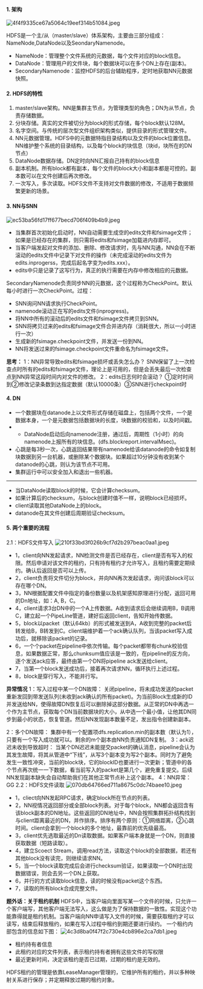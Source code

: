 #### 1. 架构
![4f4f9335ce67a5064c19eef314b51084.jpeg](en-resource://database/889:1)

HDFS是一个主/从（master/slave）体系架构，主要由三部分组成：NameNode,DataNode以及SeondaryNamenode。
* NameNode：管理整个文件系统的元数据，每个文件对应的block信息。
* DataNode：管理用户的文件块，每个数据块可以在多个DN上存在(副本)。
* SecondaryNamenode：监控HDFS的后台辅助程序，定时地获取NN元数据快照。


#### 2. HDFS的特性
1. master/slave架构。NN是集群主节点，为管理类型的角色；DN为从节点，负责存储数据。
2. 分块存储。真实的文件被切分为block的形式存储，每个block默认128M。
3. 名字空间。与传统的层次型文件组织架构类似，提供目录的形式管理文件。
4. NN元数据管理。HDFS中的元数据特指目录结构以及文件的block位置信息。NN维护整个系统的目录结构，以及每个block的块信息（块id，块所在的DN节点）
5. DataNode数据存储。DN定时向NN汇报自己持有的block信息
6. 副本机制。所有block都有副本，每个文件的block大小和副本都是可控的。副本数可以在文件创建后再次修改。
7. 一次写入，多次读取。HDFS文件不支持对文件数据的修改，不适用于数据频繁更新的场景。

#### 3. NN与SNN
![ec53ba56fd17ff677becd706f409b4b9.jpeg](en-resource://database/897:0)
* 当集群首次初始化启动时，NN自动需要生成空的edits文件和fsimage文件；如果是已经存在的集群，则只需将edits和fsimage加载进内存即可。
* 当客户端发起对文件的添加、删除、修改请求时，先与NN沟通，NN会在不断滚动的edits文件中记录下对文件的操作（未完成滚动的edits文件为edits.inprogerss，完成后起名字变为edits.xxx）。
* edits中只是记录了这写行为，真正的执行需要在内存中修改相应的元数据。

SecondaryNamenode负责同步NN的元数据，这个过程称为CheckPoint。默认每小时进行一次CheckPoint。过程：
* SNN询问NN请求执行CheckPoint。
* namenode滚动正在写的edits文件(inprogress)。
* 将NN中所有的滚动后的edits文件和fsimage文件拷贝到SNN。
* SNN将拷贝过来的edits和fsimage文件合并进内存（消耗很大，所以一小时进行一次）
* 生成新的fsimage.checkpoint文件，并发送一份到NN。
* NN将发送过来的fsimage.checkpoint文件重命名为fsimage文件。

**思考：**
1：NN异常导致edits和fsimage损坏或丢失怎么办？
SNN保留了上一次检查点时所有的edits和fsimage文件，理论上是可用的，但是会丢失最后一次检查点到NN异常这段时间内对文件的修改。
2：edits日志何时会滚动？
①定时时间到②修改记录条数到达指定数据（默认10000条）③SNN进行checkpoint时

#### 4. DN
* 一个数据块在datanode上以文件形式存储在磁盘上，包括两个文件，一个是数据本身，一个是元数据包括数据块的长度，块数据的校验和，以及时间戳。
* * DataNode启动后向namenode注册，通过后，周期性（1小时）的向namenode上报所有的块信息。(dfs.blockreport.intervalMsec)。
* 心跳是每3秒一次，心跳返回结果带有namenode给该datanode的命令如复制块数据到另一台机器，或删除某个数据块。如果超过10分钟没有收到某个datanode的心跳，则认为该节点不可用。
* 集群运行中可以安全加入和退出一些机器。

*****************************
* 当DataNode读取block的时候，它会计算checksum。
* 如果计算后的checksum，与block创建时值不一样，说明block已经损坏。
* client读取其他DataNode上的block。
* datanode在其文件创建后周期验证checksum。


#### 5. 两个重要的流程
2.1：HDFS文件写入
![210f33bd3f026b9cf7d2b297beac0aa1.jpeg](en-resource://database/891:1)
* 1，client向NN发起请求，NN检测文件是否已经存在，client是否有写入的权限。然后申请对该文件的租约，只有持有租约才允许写入，且租约需要定期续约。确认后返回是否可以上传。
* 2，client负责将文件切分为block，并向NN再次发起请求，询问该block可以存在哪个DN。
* 3，NN根据配置文件中指定的备份数量以及机架感知原理进行分配，返回可用的Dn地址，如：A, B，C。
* 4，client请求3台DN中的一个A上传数据。A收到请求后会继续调用B，B调用C，建立起一个PipeLine管道，建好后返回client，告知开始传数据。
* 5，block以packet（默认64kb）的形式被发送到A，A收到完整的packet后转发给B，B转发到C。client端维护着一个ack确认队列，当该packet写入成功后，就移除该packet的记录。
* 6，一个个packet在pipeline中依次传输。每个packet都带有chunk校验信息，如果数据正常，那么chunksum值应该是一致的，在pipeline的反方向，逐个发送ack应答，最终由第一个DN将pipeline ack发送给client。
* 7，当第一个block发送成功后，接着再次请求NN，循环执行上述过程。
* 8，block是穿行写入，不能并行写。


**异常情况**
1：写入过程中某一个DN故障：
关闭pipeline，将未成功发送的packet重新发回到带发送队列(未收到ack确认的所有packet)。为当前Block生成新的ID并发送给NN，使得故障DN恢复后可以删除掉这部分数据。从正常的DN中再选一个作为主节点，获取每个DN当前数据块的大小，从中选一个最小值，让他其DN同步到最小的状态，恢复管道。然后NN发现副本数量不足，发出指令创建新副本。

2：多个DN故障：
集群中有一个配置项dfs.replication.min的副本数（默认为1），只要有一个写入成功就可以。剩余的m个副本由NN负责通知DN复制。
3：ack迟迟未收到导致超时：
当某个DN迟迟未能提交packet的确认消息，pipeline会认为其发生故障，将其从管道中“下线”，从写3个副本变为写2个副本。同时为了避免发生一致性冲突，当前的block块，它的blockID也要进行一次更新；管道中的各个节点再次统一一下数据，看当前写入的packet是第几个，避免重复提交。后续NN发现副本缺失会自动帮助我们在其他正常节点补上这个副本。
4：NN异常：
GG
2.2：HDFS文件读取
![070db64766ed711a8675c0dc74baee10.jpeg](en-resource://database/893:1)
* 1，cliect向NN发起RPC请求，确定block所在节点的列表。
* 2，NN视情况返回部分或全部block列表。对于每个block，NN都会返回含有该block副本的DN地址。这些返回的DN地址中，NN会按照集群拓扑结构找到与client距离最近的DN，并作排序。排序有两个原则：①网络距离，②心跳时间。client会拿到一个block的多个地址，最靠前的优先级最高。
* 3，client优先选取最近的Dn读取数据。如果客户端本身就是一个DN，则直接获取数据（短路读取）。
* 4，建立Scoect Stream，调用read方法，读取这个block的全部数据，若还有其他block没有读完，则继续请求NN。
* 5，当一个block读取完成后会进行checksum验证，如果读取一个DN时出现数据错误，则会去另一个DN上获取。
* 6，并行的方式读取block信息，读的时候没有packet这个东西。
* 7，读取的所有block合成完整文件。

**题外话：关于租约机制**
HDFS中，当客户端向里面写某一个文件的时候，只允许一个客户端写，其他客户端无法写入，这么做是为了保持数据的一致性。实现这个功能靠得就是租约机制。当客户端向NN申请写入文件的时候，需要获取租约才可以读写，结束后释放租约，如果在写入过程中租约到期还要进行续约。
一个租约内部包含的信息如下图：
![4c3d8ba0f47f2c730e4cb896e2ca7db1.jpeg](en-resource://database/895:1)
* 租约持有者信息
* 此租约对应的文件列表，表示租约持有者拥有这些文件的写权限
* 最近更新时间，决定该租约是否已过期，过期的租约是无效的。

HDFS租约的管理是依靠LeaseManager管理的，它维护所有的租约，并以多种映射关系进行保存；并定期释放过期的租约对象。


